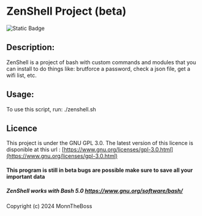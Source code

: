 # ZenShell Project (beta)
![Static Badge](https://img.shields.io/badge/Stars-2-yellow?style=flat)


## Description:
  ZenShell is a project of bash with custom commands and modules that you can install to do things 
  like: brutforce a password, check a json file, get a wifi list, etc.

## Usage:
  To use this script, run:
  ./zenshell.sh

## Licence
  This project is under the GNU GPL 3.0.
  The latest version of this licence is disponible at this url :
  [https://www.gnu.org/licenses/gpl-3.0.html](https://www.gnu.org/licenses/gpl-3.0.html)

#### This program is still in beta bugs are possible make sure to save all your important data
##### ZenShell works with Bash 5.0 https://www.gnu.org/software/bash/

Copyright (c) 2024 MonnTheBoss
